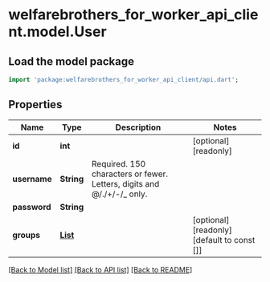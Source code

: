 # welfarebrothers_for_worker_api_client.model.User

## Load the model package
```dart
import 'package:welfarebrothers_for_worker_api_client/api.dart';
```

## Properties
Name | Type | Description | Notes
------------ | ------------- | ------------- | -------------
**id** | **int** |  | [optional] [readonly] 
**username** | **String** | Required. 150 characters or fewer. Letters, digits and @/./+/-/_ only. | 
**password** | **String** |  | 
**groups** | [**List<Group>**](Group.md) |  | [optional] [readonly] [default to const []]

[[Back to Model list]](../README.md#documentation-for-models) [[Back to API list]](../README.md#documentation-for-api-endpoints) [[Back to README]](../README.md)


